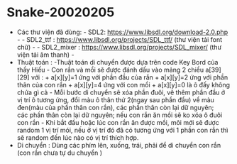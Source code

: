 # Snake-20020205
* Các thư viện đã dùng:
      - SDL2: https://www.libsdl.org/download-2.0.php
      - 
      - SDL2_ttf : https://www.libsdl.org/projects/SDL_ttf/ (thư viện tải font chữ)
      - 
      - SDL2_mixer : https://www.libsdl.org/projects/SDL_mixer/ (thư viện tải âm thanh)
      - 
* Thuật toán :
      -Thuật toán di chuyển được dựa trên code Key Bord của thầy Hiếu
      - Con rắn và mồi sẽ được đánh dấu vào mảng 2 chiều a[39][29] với  :
                + a[x][y]=1 ứng với phần đầu của rắn
                + a[x][y]=2 ứng với phần thân của con rắn
                + a[x][y]=4 ứng với con mồi
                + a[x][y]=0  là ô đấy không chứa gì cả
      - Mỗi bước di chuyển sẽ xóa phần đuôi, vẽ thêm phần đầu ở vị trí ô tương ứng, đổi màu ô thân thứ 2(ngay sau phần đầu) về màu đen(màu của phần thân con rắn), các phần thân còn lại dữ nguyên;  
      các phần thân còn lại dữ nguyên; nếu con rắn ăn mồi sẽ ko xóa ô đuôi con rắn
      - Khi bắt đầu hoặc lúc con rắn ăn được mồi, môi mới sẽ được random 1 vị trí mói, nếu ở vị trí đó đã có tương ứng với 1 phần con rắn thì sẽ random đến lúc nào có vị trí thích hợp.
* Di chuyển : 
       Dùng các phím lên, xuống, trái, phải để di chuyển con rắn
               (con rắn chưa tự du chuyển )
